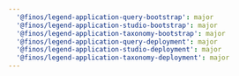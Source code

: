 ```yaml
---
  '@finos/legend-application-query-bootstrap': major
  '@finos/legend-application-studio-bootstrap': major
  '@finos/legend-application-taxonomy-bootstrap': major
  '@finos/legend-application-query-deployment': major
  '@finos/legend-application-studio-deployment': major
  '@finos/legend-application-taxonomy-deployment': major
---
```

